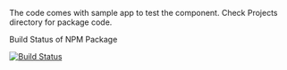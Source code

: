 The code comes with sample app to test the component. Check Projects directory for package code.

Build Status of NPM Package

[![Build Status](https://travis-ci.org/kumargauravin/checked-box-list.svg?branch=master)](https://travis-ci.org/kumargauravin/checked-box-list)
